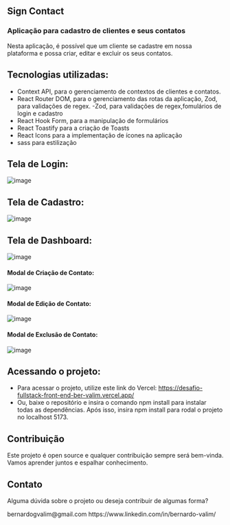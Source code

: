   ## Sign Contact

  <h3>Aplicação para cadastro de clientes e seus contatos</h3>

  <p> Nesta aplicação, é possível que um cliente se cadastre em nossa plataforma e possa criar, editar e excluir os seus contatos.</p>

  ## Tecnologias utilizadas:

  -  Context API, para o gerenciamento de contextos de clientes e
contatos.
- React Router DOM, para o gerenciamento das rotas da aplicação, Zod, para
validações de regex.
-Zod, para
validações de regex,fomulários de login e cadastro
- React Hook Form, para a
manipulação de formulários
- React Toastify para a criação de Toasts
- React Icons para a implementação de ícones na aplicação
- sass para
estilização

## Tela de Login:
![image](https://github.com/Kenzie-Academy-Brasil-Developers/desafio-fullstack-front-end_ber_valim/assets/105017120/cc1bb429-55b8-405c-99b3-190be14f1e14)

## Tela de Cadastro:
![image](https://github.com/Kenzie-Academy-Brasil-Developers/desafio-fullstack-front-end_ber_valim/assets/105017120/ddf2f981-757f-4244-9156-82e9bfdadf50)

## Tela de Dashboard:
![image](https://github.com/Kenzie-Academy-Brasil-Developers/desafio-fullstack-front-end_ber_valim/assets/105017120/ff2018ce-7a25-4ae0-8264-0ca256543d6a)

#### Modal de Criação de Contato: 
![image](https://github.com/Kenzie-Academy-Brasil-Developers/desafio-fullstack-front-end_ber_valim/assets/105017120/6f5a2bdb-ad31-474d-82ba-e1f41a55fcaf)

#### Modal de Edição de Contato:
![image](https://github.com/Kenzie-Academy-Brasil-Developers/desafio-fullstack-front-end_ber_valim/assets/105017120/56f148cf-d419-48ac-b8d4-59f14b6aac14)

#### Modal de Exclusão de Contato:
![image](https://github.com/Kenzie-Academy-Brasil-Developers/desafio-fullstack-front-end_ber_valim/assets/105017120/a89f867a-6256-49ec-ab41-e880fa65ca1e)

## Acessando o projeto:
- Para acessar o projeto, utilize este link do Vercel: https://desafio-fullstack-front-end-ber-valim.vercel.app/
- Ou, baixe o repositório e insira o comando npm install para instalar todas as dependências. Após isso, insira npm install para rodal o projeto no localhost 5173.

## Contribuição
<p>Este projeto é open source e qualquer contribuição sempre será bem-vinda. Vamos aprender juntos e espalhar conhecimento.</p> 

## Contato
<p>Alguma dúvida sobre o projeto ou deseja contribuir de algumas forma?</p>
<a>bernardogvalim@gmail.com</a>
<a>https://www.linkedin.com/in/bernardo-valim/</a>



